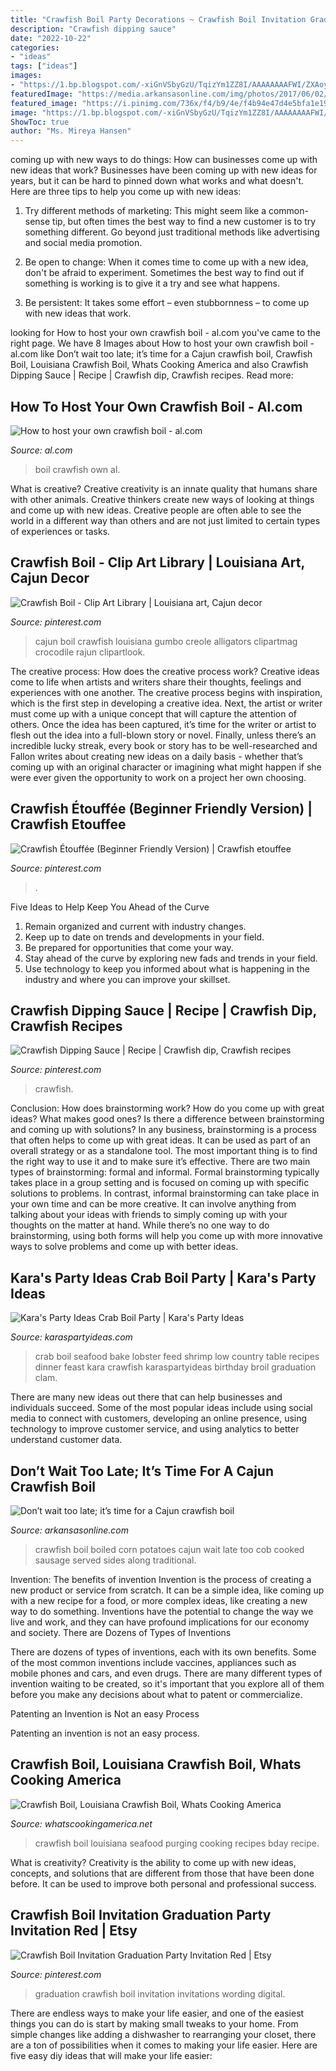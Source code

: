 ```yaml
---
title: "Crawfish Boil Party Decorations ~ Crawfish Boil Invitation Graduation Party Invitation Red"
description: "Crawfish dipping sauce"
date: "2022-10-22"
categories:
- "ideas"
tags: ["ideas"]
images:
- "https://1.bp.blogspot.com/-xiGnVSbyGzU/TqizYm1ZZ8I/AAAAAAAAFWI/ZXAoykEJk7g/s1600/crabboil7.jpg"
featuredImage: "https://media.arkansasonline.com/img/photos/2017/06/02/002-3-T-web.jpg"
featured_image: "https://i.pinimg.com/736x/f4/b9/4e/f4b94e47d4e5bfa1e198f975e833581c.jpg"
image: "https://1.bp.blogspot.com/-xiGnVSbyGzU/TqizYm1ZZ8I/AAAAAAAAFWI/ZXAoykEJk7g/s1600/crabboil7.jpg"
ShowToc: true
author: "Ms. Mireya Hansen"
---
```



coming up with new ways to do things: How can businesses come up with new ideas that work?
Businesses have been coming up with new ideas for years, but it can be hard to pinned down what works and what doesn't. Here are three tips to help you come up with new ideas: 
1. Try different methods of marketing: This might seem like a common-sense tip, but often times the best way to find a new customer is to try something different. Go beyond just traditional methods like advertising and social media promotion. 

2. Be open to change: When it comes time to come up with a new idea, don't be afraid to experiment. Sometimes the best way to find out if something is working is to give it a try and see what happens. 

3. Be persistent: It takes some effort – even stubbornness – to come up with new ideas that work.

	

		
looking for How to host your own crawfish boil - al.com you've came to the right page. We have 8 Images about How to host your own crawfish boil - al.com like Don’t wait too late; it’s time for a Cajun crawfish boil, Crawfish Boil, Louisiana Crawfish Boil, Whats Cooking America and also Crawfish Dipping Sauce | Recipe | Crawfish dip, Crawfish recipes. Read more:
		
    
## How To Host Your Own Crawfish Boil - Al.com

<img loading=lazy src="https://www.al.com/resizer/rPdhu_7BKCYLPW_nPG3MUCrcxvQ=/1280x0/smart/arc-anglerfish-arc2-prod-advancelocal.s3.amazonaws.com/public/E3FDWVWIUFGUTECPFOENMJ7EBI.jpg" onerror="this.onerror=null;this.src='https://tse2.mm.bing.net/th?id=OIP.zS9XspC3lsVuOjGXzPNFyAHaEK&amp;pid=15.1';" alt="How to host your own crawfish boil - al.com">

_Source: al.com_

>boil crawfish own al. 

	

What is creative?
Creative creativity is an innate quality that humans share with other animals. Creative thinkers create new ways of looking at things and come up with new ideas. Creative people are often able to see the world in a different way than others and are not just limited to certain types of experiences or tasks.

    
## Crawfish Boil - Clip Art Library | Louisiana Art, Cajun Decor

<img loading=lazy src="https://i.pinimg.com/736x/f4/b9/4e/f4b94e47d4e5bfa1e198f975e833581c.jpg" onerror="this.onerror=null;this.src='https://tse2.mm.bing.net/th?id=OIP.G3TmWnd2-zRZcRnDwtTFEQHaGE&amp;pid=15.1';" alt="Crawfish Boil - Clip Art Library | Louisiana art, Cajun decor">

_Source: pinterest.com_

>cajun boil crawfish louisiana gumbo creole alligators clipartmag crocodile rajun clipartlook. 

	

The creative process: How does the creative process work?
Creative ideas come to life when artists and writers share their thoughts, feelings and experiences with one another. The creative process begins with inspiration, which is the first step in developing a creative idea. Next, the artist or writer must come up with a unique concept that will capture the attention of others. Once the idea has been captured, it’s time for the writer or artist to flesh out the idea into a full-blown story or novel. Finally, unless there’s an incredible lucky streak, every book or story has to be well-researched and Fallon writes about creating new ideas on a daily basis - whether that’s coming up with an original character or imagining what might happen if she were ever given the opportunity to work on a project her own choosing.

    
## Crawfish Étouffée (Beginner Friendly Version) | Crawfish Etouffee

<img loading=lazy src="https://i.pinimg.com/736x/cc/4e/1e/cc4e1e9151ed17e81c8adee5080ea3f1.jpg" onerror="this.onerror=null;this.src='https://tse1.mm.bing.net/th?id=OIP.ZdnJtTMpJmu0uRmarCH23AHaJQ&amp;pid=15.1';" alt="Crawfish Étouffée (Beginner Friendly Version) | Crawfish etouffee">

_Source: pinterest.com_

>. 

	

Five Ideas to Help Keep You Ahead of the Curve
1. Remain organized and current with industry changes.
2. Keep up to date on trends and developments in your field.
3. Be prepared for opportunities that come your way.
4. Stay ahead of the curve by exploring new fads and trends in your field.
5. Use technology to keep you informed about what is happening in the industry and where you can improve your skillset.

    
## Crawfish Dipping Sauce | Recipe | Crawfish Dip, Crawfish Recipes

<img loading=lazy src="https://i.pinimg.com/736x/b7/4b/7b/b74b7b51510bd1da9e1e8fe40197f18c.jpg" onerror="this.onerror=null;this.src='https://tse2.mm.bing.net/th?id=OIP.OXL-atYDDY8Qxs-_pMfFbAHaJ3&amp;pid=15.1';" alt="Crawfish Dipping Sauce | Recipe | Crawfish dip, Crawfish recipes">

_Source: pinterest.com_

>crawfish. 

	

Conclusion: How does brainstorming work? How do you come up with great ideas? What makes good ones? Is there a difference between brainstorming and coming up with solutions?
In any business, brainstorming is a process that often helps to come up with great ideas. It can be used as part of an overall strategy or as a standalone tool. The most important thing is to find the right way to use it and to make sure it’s effective. There are two main types of brainstorming: formal and informal. Formal brainstorming typically takes place in a group setting and is focused on coming up with specific solutions to problems. In contrast, informal brainstorming can take place in your own time and can be more creative. It can involve anything from talking about your ideas with friends to simply coming up with your thoughts on the matter at hand. While there’s no one way to do brainstorming, using both forms will help you come up with more innovative ways to solve problems and come up with better ideas.

    
## Kara&#039;s Party Ideas Crab Boil Party | Kara&#039;s Party Ideas

<img loading=lazy src="https://1.bp.blogspot.com/-xiGnVSbyGzU/TqizYm1ZZ8I/AAAAAAAAFWI/ZXAoykEJk7g/s1600/crabboil7.jpg" onerror="this.onerror=null;this.src='https://tse4.mm.bing.net/th?id=OIP.U4PCKSrjlzJmqKQXVuEpDwHaLJ&amp;pid=15.1';" alt="Kara&#039;s Party Ideas Crab Boil Party | Kara&#039;s Party Ideas">

_Source: karaspartyideas.com_

>crab boil seafood bake lobster feed shrimp low country table recipes dinner feast kara crawfish karaspartyideas birthday broil graduation clam. 

	

There are many new ideas out there that can help businesses and individuals succeed. Some of the most popular ideas include using social media to connect with customers, developing an online presence, using technology to improve customer service, and using analytics to better understand customer data.

    
## Don’t Wait Too Late; It’s Time For A Cajun Crawfish Boil

<img loading=lazy src="https://media.arkansasonline.com/img/photos/2017/06/02/002-3-T-web.jpg" onerror="this.onerror=null;this.src='https://tse4.mm.bing.net/th?id=OIP.yMfgQI4kVEsCWB0-IjCjSgHaE5&amp;pid=15.1';" alt="Don’t wait too late; it’s time for a Cajun crawfish boil">

_Source: arkansasonline.com_

>crawfish boil boiled corn potatoes cajun wait late too cob cooked sausage served sides along traditional. 

	

Invention: The benefits of invention
Invention is the process of creating a new product or service from scratch. It can be a simple idea, like coming up with a new recipe for a food, or more complex ideas, like creating a new way to do something. Inventions have the potential to change the way we live and work, and they can have profound implications for our economy and society.
There are Dozens of Types of Inventions

There are dozens of types of inventions, each with its own benefits. Some of the most common inventions include vaccines, appliances such as mobile phones and cars, and even drugs. There are many different types of invention waiting to be created, so it's important that you explore all of them before you make any decisions about what to patent or commercialize.

Patenting an Invention is Not an easy Process

Patenting an invention is not an easy process.

    
## Crawfish Boil, Louisiana Crawfish Boil, Whats Cooking America

<img loading=lazy src="https://whatscookingamerica.net/wp-content/uploads/2015/05/PurgingCrawfish1.jpg" onerror="this.onerror=null;this.src='https://tse4.mm.bing.net/th?id=OIP.6pkg8KGt3F1ltv0Rs_2yXwAAAA&amp;pid=15.1';" alt="Crawfish Boil, Louisiana Crawfish Boil, Whats Cooking America">

_Source: whatscookingamerica.net_

>crawfish boil louisiana seafood purging cooking recipes bday recipe. 

	

What is creativity?
Creativity is the ability to come up with new ideas, concepts, and solutions that are different from those that have been done before. It can be used to improve both personal and professional success.

    
## Crawfish Boil Invitation Graduation Party Invitation Red | Etsy

<img loading=lazy src="https://i.pinimg.com/736x/c4/83/cc/c483cc39fe16035ac68ba794332937fa--graduation-parties-booth-ideas.jpg" onerror="this.onerror=null;this.src='https://tse4.mm.bing.net/th?id=OIP.7m9EUEXgB1NnmcLdzxXkhgDWEs&amp;pid=15.1';" alt="Crawfish Boil Invitation Graduation Party Invitation Red | Etsy">

_Source: pinterest.com_

>graduation crawfish boil invitation invitations wording digital. 

	

There are endless ways to make your life easier, and one of the easiest things you can do is start by making small tweaks to your home. From simple changes like adding a dishwasher to rearranging your closet, there are a ton of possibilities when it comes to making your life easier. Here are five easy diy ideas that will make your life easier: 

